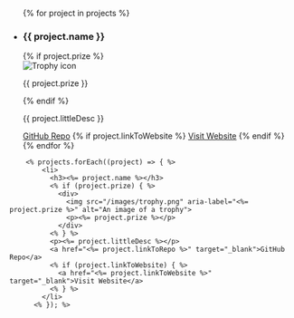 
<ul>
  {% for project in projects %}
    <li>
      <h3>{{ project.name }}</h3>
      {% if project.prize %}
        <div>
          <img src="/images/trophy.png" aria-label="{{ project.prize }}" alt="Trophy icon">
          <p>{{ project.prize }}</p>
        </div>
      {% endif %}
      <p>{{ project.littleDesc }}</p>
      <a href="{{ project.linkToRepo }}" target="_blank">GitHub Repo</a>
      {% if project.linkToWebsite %}
        <a href="{{ project.linkToWebsite }}" target="_blank">Visit Website</a>
      {% endif %}
    </li>
  {% endfor %}
</ul>


        <% projects.forEach((project) => { %>
            <li>
              <h3><%= project.name %></h3>
              <% if (project.prize) { %>
                <div>
                  <img src="/images/trophy.png" aria-label="<%= project.prize %>" alt="An image of a trophy">
                  <p><%= project.prize %></p>
                </div>
              <% } %>
              <p><%= project.littleDesc %></p>
              <a href="<%= project.linkToRepo %>" target="_blank">GitHub Repo</a>
              <% if (project.linkToWebsite) { %>
                <a href="<%= project.linkToWebsite %>" target="_blank">Visit Website</a>
              <% } %>
            </li>
          <% }); %>